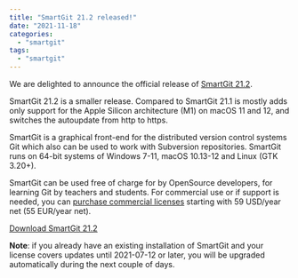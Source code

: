 ```yaml
---
title: "SmartGit 21.2 released!"
date: "2021-11-18"
categories: 
  - "smartgit"
tags: 
  - "smartgit"
---
```


We are delighted to announce the official release of [SmartGit 21.2](https://www.syntevo.com/smartgit/).

SmartGit 21.2 is a smaller release. Compared to SmartGit 21.1 is mostly adds only support for the Apple Silicon architecture (M1) on macOS 11 and 12, and switches the autoupdate from http to https.

SmartGit is a graphical front-end for the distributed version control systems Git which also can be used to work with Subversion repositories. SmartGit runs on 64-bit systems of Windows 7-11, macOS 10.13-12 and Linux (GTK 3.20+).

SmartGit can be used free of charge for by OpenSource developers, for learning Git by teachers and students. For commercial use or if support is needed, you can [purchase commercial licenses](https://www.syntevo.com/smartgit/purchase) starting with 59 USD/year net (55 EUR/year net).

[Download SmartGit 21.2](https://www.syntevo.com/smartgit/download)

**Note**: if you already have an existing installation of SmartGit and your license covers updates until 2021-07-12 or later, you will be upgraded automatically during the next couple of days.
